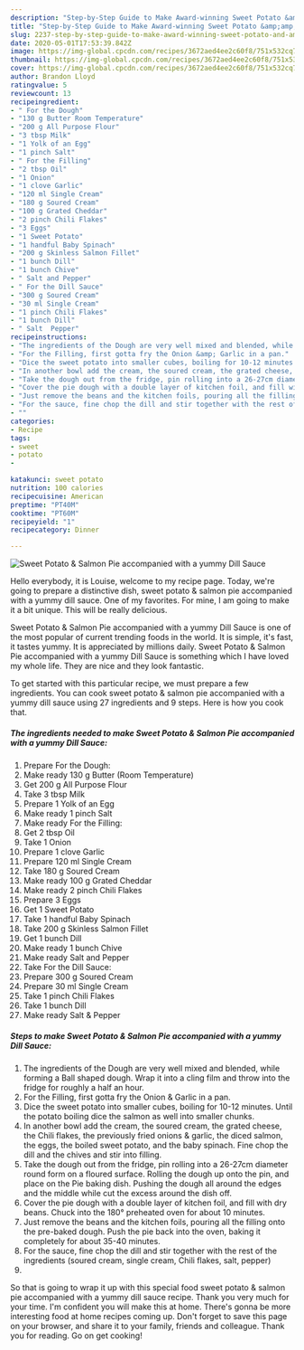 ```yaml
---
description: "Step-by-Step Guide to Make Award-winning Sweet Potato &amp;amp; Salmon Pie accompanied with a yummy Dill Sauce"
title: "Step-by-Step Guide to Make Award-winning Sweet Potato &amp;amp; Salmon Pie accompanied with a yummy Dill Sauce"
slug: 2237-step-by-step-guide-to-make-award-winning-sweet-potato-and-amp-salmon-pie-accompanied-with-a-yummy-dill-sauce
date: 2020-05-01T17:53:39.842Z
image: https://img-global.cpcdn.com/recipes/3672aed4ee2c60f8/751x532cq70/sweet-potato-salmon-pie-accompanied-with-a-yummy-dill-sauce-recipe-main-photo.jpg
thumbnail: https://img-global.cpcdn.com/recipes/3672aed4ee2c60f8/751x532cq70/sweet-potato-salmon-pie-accompanied-with-a-yummy-dill-sauce-recipe-main-photo.jpg
cover: https://img-global.cpcdn.com/recipes/3672aed4ee2c60f8/751x532cq70/sweet-potato-salmon-pie-accompanied-with-a-yummy-dill-sauce-recipe-main-photo.jpg
author: Brandon Lloyd
ratingvalue: 5
reviewcount: 13
recipeingredient:
- " For the Dough"
- "130 g Butter Room Temperature"
- "200 g All Purpose Flour"
- "3 tbsp Milk"
- "1 Yolk of an Egg"
- "1 pinch Salt"
- " For the Filling"
- "2 tbsp Oil"
- "1 Onion"
- "1 clove Garlic"
- "120 ml Single Cream"
- "180 g Soured Cream"
- "100 g Grated Cheddar"
- "2 pinch Chili Flakes"
- "3 Eggs"
- "1 Sweet Potato"
- "1 handful Baby Spinach"
- "200 g Skinless Salmon Fillet"
- "1 bunch Dill"
- "1 bunch Chive"
- " Salt and Pepper"
- " For the Dill Sauce"
- "300 g Soured Cream"
- "30 ml Single Cream"
- "1 pinch Chili Flakes"
- "1 bunch Dill"
- " Salt  Pepper"
recipeinstructions:
- "The ingredients of the Dough are very well mixed and blended, while forming a Ball shaped dough. Wrap it into a cling film and throw into the fridge for roughly a half an hour."
- "For the Filling, first gotta fry the Onion &amp; Garlic in a pan."
- "Dice the sweet potato into smaller cubes, boiling for 10-12 minutes. Until the potato boiling dice the salmon as well into smaller chunks."
- "In another bowl add the cream, the soured cream, the grated cheese, the Chili flakes, the previously fried onions &amp; garlic, the diced salmon, the eggs, the boiled sweet potato, and the baby spinach. Fine chop the dill and the chives and stir into filling."
- "Take the dough out from the fridge, pin rolling into a 26-27cm diameter round form on a floured surface. Rolling the dough up onto the pin, and place on the Pie baking dish. Pushing the dough all around the edges and the middle while cut the excess around the dish off."
- "Cover the pie dough with a double layer of kitchen foil, and fill with dry beans. Chuck into the 180° preheated oven for about 10 minutes."
- "Just remove the beans and the kitchen foils, pouring all the filling onto the pre-baked dough. Push the pie back into the oven, baking it completely for about 35-40 minutes."
- "For the sauce, fine chop the dill and stir together with the rest of the ingredients (soured cream, single cream, Chili flakes, salt, pepper)"
- ""
categories:
- Recipe
tags:
- sweet
- potato
- 

katakunci: sweet potato  
nutrition: 100 calories
recipecuisine: American
preptime: "PT40M"
cooktime: "PT60M"
recipeyield: "1"
recipecategory: Dinner

---
```



![Sweet Potato &amp; Salmon Pie accompanied with a yummy Dill Sauce](https://img-global.cpcdn.com/recipes/3672aed4ee2c60f8/751x532cq70/sweet-potato-salmon-pie-accompanied-with-a-yummy-dill-sauce-recipe-main-photo.jpg)

Hello everybody, it is Louise, welcome to my recipe page. Today, we're going to prepare a distinctive dish, sweet potato &amp; salmon pie accompanied with a yummy dill sauce. One of my favorites. For mine, I am going to make it a bit unique. This will be really delicious.

Sweet Potato &amp; Salmon Pie accompanied with a yummy Dill Sauce is one of the most popular of current trending foods in the world. It is simple, it's fast, it tastes yummy. It is appreciated by millions daily. Sweet Potato &amp; Salmon Pie accompanied with a yummy Dill Sauce is something which I have loved my whole life. They are nice and they look fantastic.




To get started with this particular recipe, we must prepare a few ingredients. You can cook sweet potato &amp; salmon pie accompanied with a yummy dill sauce using 27 ingredients and 9 steps. Here is how you cook that.

<!--inarticleads1-->

##### The ingredients needed to make Sweet Potato &amp; Salmon Pie accompanied with a yummy Dill Sauce:

1. Prepare  For the Dough:
1. Make ready 130 g Butter (Room Temperature)
1. Get 200 g All Purpose Flour
1. Take 3 tbsp Milk
1. Prepare 1 Yolk of an Egg
1. Make ready 1 pinch Salt
1. Make ready  For the Filling:
1. Get 2 tbsp Oil
1. Take 1 Onion
1. Prepare 1 clove Garlic
1. Prepare 120 ml Single Cream
1. Take 180 g Soured Cream
1. Make ready 100 g Grated Cheddar
1. Make ready 2 pinch Chili Flakes
1. Prepare 3 Eggs
1. Get 1 Sweet Potato
1. Take 1 handful Baby Spinach
1. Take 200 g Skinless Salmon Fillet
1. Get 1 bunch Dill
1. Make ready 1 bunch Chive
1. Make ready  Salt and Pepper
1. Take  For the Dill Sauce:
1. Prepare 300 g Soured Cream
1. Prepare 30 ml Single Cream
1. Take 1 pinch Chili Flakes
1. Take 1 bunch Dill
1. Make ready  Salt &amp; Pepper




<!--inarticleads2-->

##### Steps to make Sweet Potato &amp; Salmon Pie accompanied with a yummy Dill Sauce:

1. The ingredients of the Dough are very well mixed and blended, while forming a Ball shaped dough. Wrap it into a cling film and throw into the fridge for roughly a half an hour.
1. For the Filling, first gotta fry the Onion &amp; Garlic in a pan.
1. Dice the sweet potato into smaller cubes, boiling for 10-12 minutes. Until the potato boiling dice the salmon as well into smaller chunks.
1. In another bowl add the cream, the soured cream, the grated cheese, the Chili flakes, the previously fried onions &amp; garlic, the diced salmon, the eggs, the boiled sweet potato, and the baby spinach. Fine chop the dill and the chives and stir into filling.
1. Take the dough out from the fridge, pin rolling into a 26-27cm diameter round form on a floured surface. Rolling the dough up onto the pin, and place on the Pie baking dish. Pushing the dough all around the edges and the middle while cut the excess around the dish off.
1. Cover the pie dough with a double layer of kitchen foil, and fill with dry beans. Chuck into the 180° preheated oven for about 10 minutes.
1. Just remove the beans and the kitchen foils, pouring all the filling onto the pre-baked dough. Push the pie back into the oven, baking it completely for about 35-40 minutes.
1. For the sauce, fine chop the dill and stir together with the rest of the ingredients (soured cream, single cream, Chili flakes, salt, pepper)
1. 




So that is going to wrap it up with this special food sweet potato &amp; salmon pie accompanied with a yummy dill sauce recipe. Thank you very much for your time. I'm confident you will make this at home. There's gonna be more interesting food at home recipes coming up. Don't forget to save this page on your browser, and share it to your family, friends and colleague. Thank you for reading. Go on get cooking!
